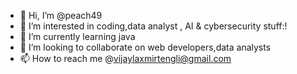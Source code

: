 - 👋 Hi, I’m @peach49
- 👀 I’m interested in coding,data analyst  , AI & cybersecurity stuff:!
- 🌱 I’m currently learning java
- 💞️ I’m looking to collaborate on web developers,data analysts 
- 📫 How to reach me @vijaylaxmirtengli@gmail.com

<!---
peach49/peach49 is a ✨ special ✨ repository because its `README.md` (this file) appears on your GitHub profile.
You can click the Preview link to take a look at your changes.
--->
